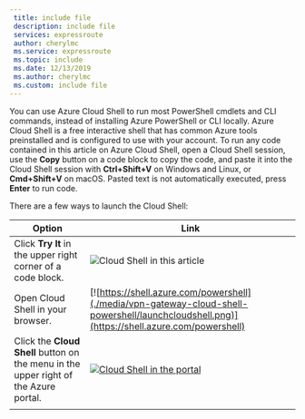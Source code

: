 ```yaml
---
 title: include file
 description: include file
 services: expressroute
 author: cherylmc
 ms.service: expressroute
 ms.topic: include
 ms.date: 12/13/2019
 ms.author: cherylmc
 ms.custom: include file
---
```


You can use Azure Cloud Shell to run most PowerShell cmdlets and CLI commands, instead of installing Azure PowerShell or CLI locally. Azure Cloud Shell is a free interactive shell that has common Azure tools preinstalled and is configured to use with your account. To run any code contained in this article on Azure Cloud Shell, open a Cloud Shell session, use the **Copy** button on a code block to copy the code, and paste it into the Cloud Shell session with __Ctrl+Shift+V__ on Windows and Linux, or __Cmd+Shift+V__ on macOS. Pasted text is not automatically executed, press **Enter** to run code.

There are a few ways to launch the Cloud Shell:

| Option | Link |
|-----------------------------------------------|---|
| Click **Try It** in the upper right corner of a code block. | ![Cloud Shell in this article](./media/vpn-gateway-cloud-shell-powershell/cloud-shell-powershell-try-it.png) |
| Open Cloud Shell in your browser. | [![https://shell.azure.com/powershell](./media/vpn-gateway-cloud-shell-powershell/launchcloudshell.png)](https://shell.azure.com/powershell) |
| Click the **Cloud Shell** button on the menu in the upper right of the Azure portal. | [![Cloud Shell in the portal](./media/vpn-gateway-cloud-shell-powershell/cloud-shell-menu.png)](https://portal.azure.com) |
|  |  |
